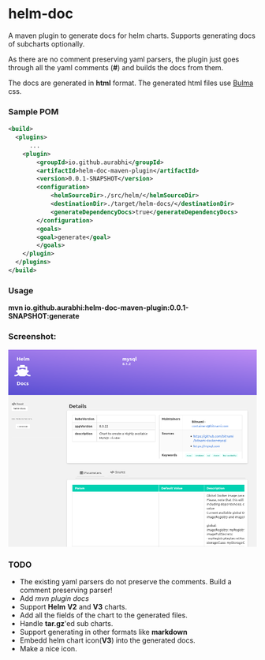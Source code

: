 # helm-doc
A maven plugin to generate docs for helm charts. Supports generating docs of subcharts optionally.

As there are no comment preserving yaml parsers, the plugin just goes through all the yaml comments (**#**) and builds the docs from them. 

The docs are generated in **html** format. The generated html files use [Bulma](https://bulma.io/) css.

### Sample POM 
```xml
<build>
  <plugins>
      ...
    <plugin>
        <groupId>io.github.aurabhi</groupId>
        <artifactId>helm-doc-maven-plugin</artifactId>
        <version>0.0.1-SNAPSHOT</version>
        <configuration>
            <helmSourceDir>./src/helm/</helmSourceDir>
            <destinationDir>./target/helm-docs/</destinationDir>
            <generateDependencyDocs>true</generateDependencyDocs>
        </configuration>
        <goals>
        <goal>generate</goal>
        </goals>
    </plugin>
  </plugins>
</build>
```

### Usage
**mvn io.github.aurabhi:helm-doc-maven-plugin:0.0.1-SNAPSHOT:generate**

### Screenshot: 
<img src="https://github.com/aurabhi/helm-doc/blob/main/Screenshot.png" width="600" height="400" alt="Screenshot">


### TODO
* The existing yaml parsers do not preserve the comments. Build a comment preserving parser!
* Add *mvn plugin docs*
* Support **Helm** **V2** and **V3** charts.
* Add all the fields of the chart to the generated files.
* Handle **tar.gz**'ed sub charts. 
* Support generating in other formats like **markdown**
* Embedd helm chart icon(**V3**) into the generated docs.
* Make a nice icon. 

